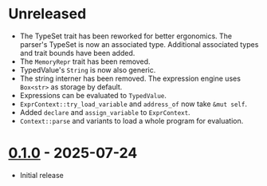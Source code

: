 # Unreleased

- The TypeSet trait has been reworked for better ergonomics. The parser's TypeSet is now an associated type. Additional associated types and trait bounds have been added.
- The `MemoryRepr` trait has been removed.
- TypedValue's `String` is now also generic.
- The string interner has been removed. The expression engine uses `Box<str>` as storage by default.
- Expressions can be evaluated to `TypedValue`.
- `ExprContext::try_load_variable` and `address_of` now take `&mut self`.
- Added `declare` and `assign_variable` to `ExprContext`.
- `Context::parse` and variants to load a whole program for evaluation.

# [0.1.0] - 2025-07-24

- Initial release

[0.1.0]: https://github.com/bugadani/somni/releases/tag/somni-expr-v0.1.0
